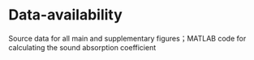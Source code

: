 # Data-availability
Source data for all main and supplementary figures；MATLAB code for calculating the sound absorption coefficient
